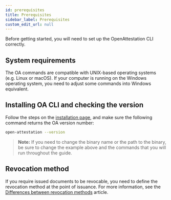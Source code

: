 ```yaml
---
id: prerequisites
title: Prerequisites
sidebar_label: Prerequisites
custom_edit_url: null
---
```


Before getting started, you will need to set up the OpenAttestation CLI correctly. 

## System requirements
The OA commands are compatible with UNIX-based operating systems (e.g. Linux or macOS). If your computer is running on the Windows operating system, you need to adjust some commands into Windows equivalent.

## Installing OA CLI and checking the version
Follow the steps on the [installation page](/docs/lib-section/remote-files/open-attestation-cli), and make sure the following command returns the OA version number:

```bash
open-attestation --version
```

>**Note:** If you need to change the binary name or the path to the binary, be sure to change the example above and the commands that you will run throughout the guide.

## Revocation method
If you require issued documents to be revocable, you need to define the revocation method at the point of issuance. For more information, see the [Differences between revocation methods](/docs/revoke-section/diff-btw-revocation-methods) article.